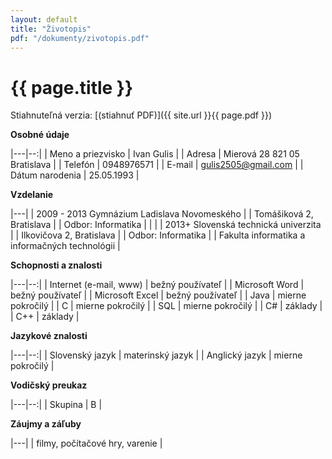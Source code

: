 ```yaml
---
layout: default
title: "Životopis"
pdf: "/dokumenty/zivotopis.pdf"
---
```


# {{ page.title }}

Stiahnuteľná verzia: [(stiahnuť PDF)]({{ site.url }}{{ page.pdf }})

**Osobné údaje**

|---|--:|
| Meno a priezvisko | Ivan Gulis |
| Adresa | Mierová 28 821 05 Bratislava |
| Telefón | 0948976571 |
| E-mail | gulis2505@gmail.com |
| Dátum narodenia | 25.05.1993 |

**Vzdelanie**

|---|
| 2009 - 2013 Gymnázium Ladislava Novomeského | 
| Tomášiková 2, Bratislava |
| Odbor: Informatika |
|   |
| 2013+ Slovenská technická univerzita |
| Ilkovičova 2, Bratislava |
| Odbor: Informatika |
| Fakulta informatika a informačných technológii |

**Schopnosti a znalosti**

|---|--:|
| Internet (e-mail, www) | bežný používateľ |
| Microsoft Word | bežný používateľ |
| Microsoft Excel | bežný používateľ |
| Java | mierne pokročilý |
| C | mierne pokročilý |
| SQL | mierne pokročilý |
| C# | základy |
| C++ | základy |

**Jazykové znalosti**

|---|--:|
| Slovenský jazyk | materinský jazyk |
| Anglický jazyk | mierne pokročilý |

**Vodičský preukaz**

|---|--:|
| Skupina | B |

**Záujmy a záľuby**

|---|
| filmy, počítačové hry, varenie |
